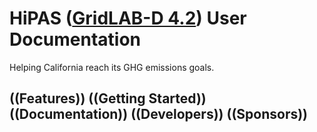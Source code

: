 # HiPAS ([GridLAB-D 4.2](http://www.gridlabd.us/)) User Documentation
Helping California reach its GHG emissions goals.

## ((Features)) ((Getting Started)) ((Documentation)) ((Developers)) ((Sponsors)) 